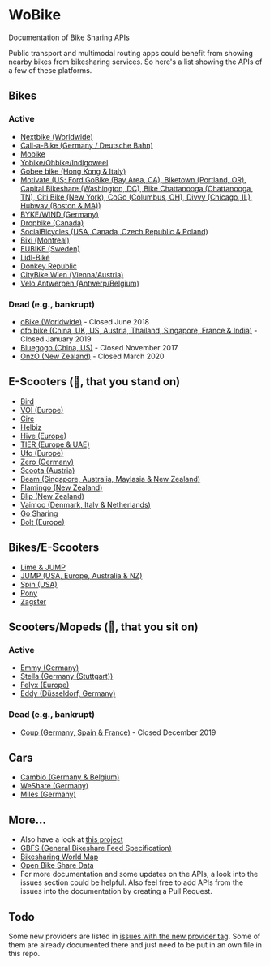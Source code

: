 # WoBike

Documentation of Bike Sharing APIs

Public transport and multimodal routing apps could benefit from showing nearby bikes from bikesharing services. So here's a list showing the APIs of a few of these platforms.

## Bikes
### Active
- [Nextbike (Worldwide)](Nextbike.md)
- [Call-a-Bike (Germany / Deutsche Bahn)](Call-a-Bike.md)
- [Mobike](Mobike.md)
- [Yobike/Ohbike/Indigoweel](Yobike.md)
- [Gobee bike (Hong Kong & Italy)](Gobee.md)
- [Motivate (US; Ford GoBike (Bay Area, CA), Biketown (Portland, OR), Capital Bikeshare (Washington, DC), Bike Chattanooga (Chattanooga, TN), Citi Bike (New York), CoGo (Columbus, OH), Divvy (Chicago, IL), Hubway (Boston & MA))](Motivate.md)
- [BYKE/WIND (Germany)](Wind.md)
- [Dropbike (Canada)](Dropbike.md)
- [SocialBicycles (USA, Canada, Czech Republic & Poland)](SocialBicycles.md)
- [Bixi (Montreal)](Bixi.md)
- [EUBIKE (Sweden)](EUBike.md)
- [Lidl-Bike](Lidl-Bike.md)
- [Donkey Republic](Donkey.md)
- [CityBike Wien (Vienna/Austria)](CityBikeWien.md)
- [Velo Antwerpen (Antwerp/Belgium)](VeloAntwerpen.md)

### Dead (e.g., bankrupt)
- [oBike (Worldwide)](Obike.md) - Closed June 2018
- [ofo bike (China, UK, US, Austria, Thailand, Singapore, France & India)](Ofo.md) - Closed January 2019
- [Bluegogo (China, US)](Bluegogo.md) - Closed November 2017
- [OnzO (New Zealand)](Onzo.md) - Closed March 2020

## E-Scooters (🛴, that you stand on)
- [Bird](Bird.md)
- [VOI (Europe)](Voi.md)
- [Circ](Circ.md)
- [Helbiz](Helbiz.md)
- [Hive (Europe)](Hive.md)
- [TIER (Europe & UAE)](Tier.md)
- [Ufo (Europe)](Ufo.md)
- [Zero (Germany)](Zero.md)
- [Scoota (Austria)](Scoota.md)
- [Beam (Singapore, Australia, Maylasia & New Zealand)](Beam.md)
- [Flamingo (New Zealand)](Flamingo.md)
- [Blip (New Zealand)](Blip.md)
- [Vaimoo (Denmark, Italy & Netherlands)](Vaimoo.md)
- [Go Sharing](Go-Sharing.md)
- [Bolt (Europe)](Bolt.md)

## Bikes/E-Scooters
- [Lime & JUMP](Lime.md)
- [JUMP (USA, Europe, Australia & NZ)](Jump.md)
- [Spin (USA)](Spin.md)
- [Pony](Pony.md)
- [Zagster](Zagster.md)

## Scooters/Mopeds (🛵, that you sit on)
### Active
- [Emmy (Germany)](Emmy.md)
- [Stella (Germany (Stuttgart))](Stella.md)
- [Felyx (Europe)](Felyx.md)
- [Eddy (Düsseldorf, Germany)](Eddy.md)

### Dead (e.g., bankrupt)
- [Coup (Germany, Spain & France)](Coup.md) - Closed December 2019

## Cars
- [Cambio (Germany & Belgium)](Cambio.md)
- [WeShare (Germany)](WeShare.md)
- [Miles (Germany)](Miles.md)


## More...
* Also have a look at [this project](https://github.com/eskerda/pybikes/tree/master/pybikes)
* [GBFS (General Bikeshare Feed Specification)](https://github.com/NABSA/gbfs)
* [Bikesharing World Map](https://www.google.com/maps/d/u/0/viewer?mid=1UxYw9YrwT_R3SGsktJU3D-2GpMU&ll=50.01042750703113%2C35.03132237929685&z=2)
* [Open Bike Share Data](https://bikeshare-research.org/)
* For more documentation and some updates on the APIs, a look into the issues section could be helpful. Also feel free to add APIs from the issues into the documentation by creating a Pull Request.

## Todo

Some new providers are listed in [issues with the new provider tag](https://github.com/ubahnverleih/WoBike/issues?q=is%3Aissue+is%3Aopen+label%3A%22new+provider%22). Some of them are already documented there and just need to be put in an own file in this repo.
